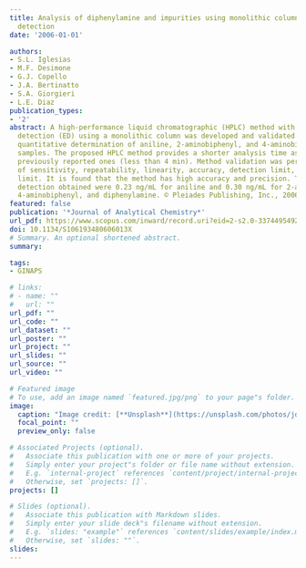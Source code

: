 ```yaml
---
title: Analysis of diphenylamine and impurities using monolithic column with electrochemical
  detection
date: '2006-01-01'

authors:
- S.L. Iglesias
- M.F. Desimone
- G.J. Copello
- J.A. Bertinatto
- S.A. Giorgieri
- L.E. Diaz
publication_types:
- '2'
abstract: A high-performance liquid chromatographic (HPLC) method with electrochemical
  detection (ED) using a monolithic column was developed and validated for the simultaneous
  quantitative determination of aniline, 2-aminobiphenyl, and 4-aminobiphenyl in diphenylamine
  samples. The proposed HPLC method provides a shorter analysis time as compared to
  previously reported ones (less than 4 min). Method validation was performed in terms
  of sensitivity, repeatability, linearity, accuracy, detection limit, and quantification
  limit. It is found that the method has high accuracy and precision. The limits of
  detection obtained were 0.23 ng/mL for aniline and 0.30 ng/mL for 2-aminobiphenyl,
  4-aminobiphenyl, and diphenylamine. © Pleiades Publishing, Inc., 2006.
featured: false
publication: '*Journal of Analytical Chemistry*'
url_pdf: https://www.scopus.com/inward/record.uri?eid=2-s2.0-33744954925&doi=10.1134%2fS106193480606013X&partnerID=40&md5=0419a37bdbdc34d460bf294d4534ed5e
doi: 10.1134/S106193480606013X
# Summary. An optional shortened abstract.
summary: 

tags:
- GINAPS

# links:
# - name: ""
#   url: ""
url_pdf: ""
url_code: ""
url_dataset: ""
url_poster: ""
url_project: ""
url_slides: ""
url_source: ""
url_video: ""

# Featured image
# To use, add an image named `featured.jpg/png` to your page"s folder. 
image:
  caption: "Image credit: [**Unsplash**](https://unsplash.com/photos/jdD8gXaTZsc)"
  focal_point: ""
  preview_only: false

# Associated Projects (optional).
#   Associate this publication with one or more of your projects.
#   Simply enter your project"s folder or file name without extension.
#   E.g. `internal-project` references `content/project/internal-project/index.md`.
#   Otherwise, set `projects: []`.
projects: []

# Slides (optional).
#   Associate this publication with Markdown slides.
#   Simply enter your slide deck"s filename without extension.
#   E.g. `slides: "example"` references `content/slides/example/index.md`.
#   Otherwise, set `slides: ""`.
slides:
---
```


